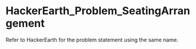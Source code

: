 # HackerEarth_Problem_SeatingArrangement
Refer to HackerEarth for the problem statement using the same name.
